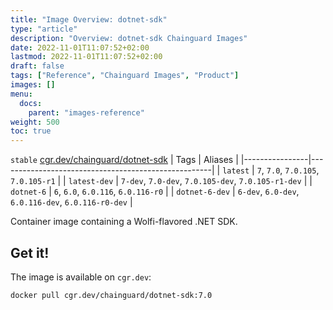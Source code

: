 ```yaml
---
title: "Image Overview: dotnet-sdk"
type: "article"
description: "Overview: dotnet-sdk Chainguard Images"
date: 2022-11-01T11:07:52+02:00
lastmod: 2022-11-01T11:07:52+02:00
draft: false
tags: ["Reference", "Chainguard Images", "Product"]
images: []
menu:
  docs:
    parent: "images-reference"
weight: 500
toc: true
---
```


`stable` [cgr.dev/chainguard/dotnet-sdk](https://github.com/chainguard-images/images/tree/main/images/dotnet-sdk)
| Tags           | Aliases                                             |
|----------------|-----------------------------------------------------|
| `latest`       | `7`, `7.0`, `7.0.105`, `7.0.105-r1`                 |
| `latest-dev`   | `7-dev`, `7.0-dev`, `7.0.105-dev`, `7.0.105-r1-dev` |
| `dotnet-6`     | `6`, `6.0`, `6.0.116`, `6.0.116-r0`                 |
| `dotnet-6-dev` | `6-dev`, `6.0-dev`, `6.0.116-dev`, `6.0.116-r0-dev` |



Container image containing a Wolfi-flavored .NET SDK.

## Get it!

The image is available on `cgr.dev`:

    docker pull cgr.dev/chainguard/dotnet-sdk:7.0

